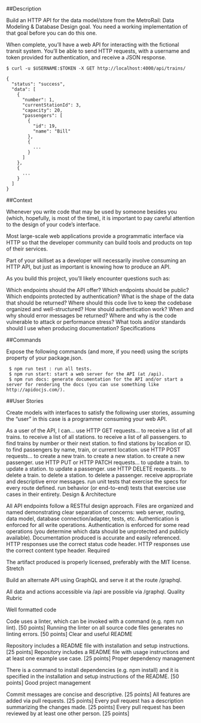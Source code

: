 ##Description

Build an HTTP API for the data model/store from the MetroRail: Data Modeling & Database Design goal. You need a working implementation of that goal before you can do this one.

When complete, you’ll have a web API for interacting with the fictional transit system. You’ll be able to send HTTP requests, with a username and token provided for authentication, and receive a JSON response.

```
$ curl -u $USERNAME:$TOKEN -X GET http://localhost:4000/api/trains/

{
  "status": "success",
  "data": [
    {
      "number": 1,
      "currentStationId": 3,
      "capacity": 20,
      "passengers": [
        {
          "id": 19,
          "name": "Bill"
        },
        {
          ...
        }
      ]
    },
    {
      ...
    }
  ]
}
```

##Context

Whenever you write code that may be used by someone besides you (which, hopefully, is most of the time), it is important to pay careful attention to the design of your code’s interface.

Most large-scale web applications provide a programmatic interface via HTTP so that the developer community can build tools and products on top of their services.

Part of your skillset as a developer will necessarily involve consuming an HTTP API, but just as important is knowing how to produce an API.

As you build this project, you’ll likely encounter questions such as:

Which endpoints should the API offer?
Which endpoints should be public? Which endpoints protected by authentication?
What is the shape of the data that should be returned?
Where should this code live to keep the codebase organized and well-structured?
How should authentication work?
When and why should error messages be returned?
Where and why is the code vulnerable to attack or performance stress?
What tools and/or standards should I use when producing documentation?
Specifications

##Commands

Expose the following commands (and more, if you need) using the scripts property of your package.json.
```
 $ npm run test : run all tests.
 $ npm run start: start a web server for the API (at /api).
 $ npm run docs: generate documentation for the API and/or start a server for rendering the docs (you can use something like http://apidocjs.com/).
 ```
 
##User Stories

Create models with interfaces to satisfy the following user stories, assuming the “user” in this case is a programmer consuming your web API.

 As a user of the API, I can…
 use HTTP GET requests…
 to receive a list of all trains.
 to receive a list of all stations.
 to receive a list of all passengers.
 to find trains by number or their next station.
 to find stations by location or ID.
 to find passengers by name, train, or current location.
 use HTTP POST requests…
 to create a new train.
 to create a new station.
 to create a new passenger.
 use HTTP PUT or HTTP PATCH requests…
 to update a train.
 to update a station.
 to update a passenger.
 use HTTP DELETE requests…
 to delete a train.
 to delete a station.
 to delete a passenger.
 receive appropriate and descriptive error messages.
 run unit tests that exercise the specs for every route defined.
 run behavior (or end-to-end) tests that exercise use cases in their entirety.
Design & Architecture

 All API endpoints follow a RESTful design approach.
 Files are organized and named demonstrating clear separation of concerns: web server, routing, data model, database connection/adapter, tests, etc.
 Authentication is enforced for all write operations.
 Authentication is enforced for some read operations (you determine which data should be unprotected and publicly available).
 Documentation produced is accurate and easily referenced.
 HTTP responses use the correct status code header.
 HTTP responses use the correct content type header.
Required

 The artifact produced is properly licensed, preferably with the MIT license.
Stretch

Build an alternate API using GraphQL and serve it at the route /graphql.

 All data and actions accessible via /api are possible via /graphql.
Quality Rubric

Well formatted code

Code uses a linter, which can be invoked with a command (e.g. npm run lint). [50 points]
Running the linter on all source code files generates no linting errors. [50 points]
Clear and useful README

Repository includes a README file with installation and setup instructions. [25 points]
Repository includes a README file with usage instructions and at least one example use case. [25 points]
Proper dependency management

There is a command to install dependencies (e.g. npm install) and it is specified in the installation and setup instructions of the README. [50 points]
Good project management

Commit messages are concise and descriptive. [25 points]
All features are added via pull requests. [25 points]
Every pull request has a description summarizing the changes made. [25 points]
Every pull request has been reviewed by at least one other person. [25 points]
